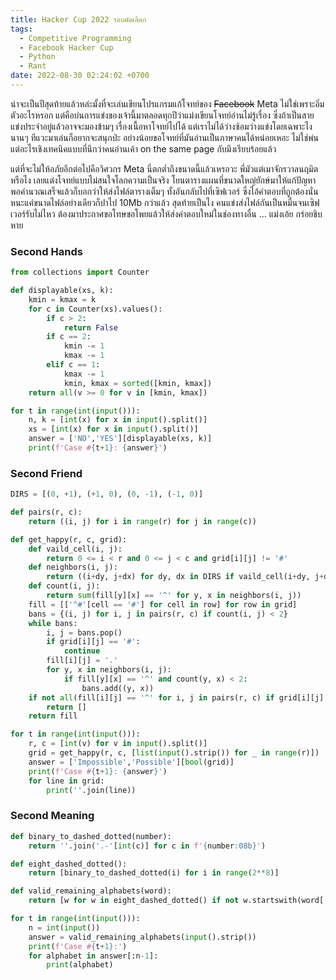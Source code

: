 ```yaml
---
title: Hacker Cup 2022 รอบคัดเลือก
tags:
  - Competitive Programming
  - Facebook Hacker Cup
  - Python
  - Rant
date: 2022-08-30 02:24:02 +0700
---
```


น่าจะเป็นปีสุดท้ายแล้วหล่ะมั้งที่จะเล่นเขียนโปรแกรมแก้โจทย์ของ ~~Facebook~~ Meta ไม่ใช่เพราะอิ่มตัวอะไรหรอก แต่คือบ่นการแข่งของเจ้านี้มาตลอดทุกปีว่าแม่งเขียนโจทย์อ่านไม่รู้เรื่อง ซึ่งถ้าเป็นสายแข่งประจำอยู่แล้วอาจจะมองข้ามๆ เรื่องเนื้อหาโจทย์ไปได้ แต่เราไม่ได้ว่างซ้อมว่างแข่งโดยเฉพาะไง นานๆ ทีแวะมาเล่นก็อยากจะสนุกป่ะ อย่างน้อยขอโจทย์ที่มันอ่านเป็นภาษาคนได้หน่อยเหอะ ไม่ใช่พ่นแต่อะไรเชิงเทคนิคแบบที่นึกว่าคนอ่านเค้า on the same page กับมึงเรียบร้อยแล้ว

แต่ที่จะไม่ให้อภัยอีกต่อไปคือวิศวกร Meta นี่ตกต่ำถึงขนาดนี้แล้วเหรอวะ พี่มัวแต่เมาจักรวาลนฤมิตหรือไง เลยแต่งโจทย์แบบไม่สนใจโลกความเป็นจริง โยนตารางแผนที่ขนาดใหญ่ยักษ์มาให้แก้ปัญหา พอคำนวณเสร็จแล้วก็บอกว่าให้ส่งไฟล์ตารางเต็มๆ ทั้งอันกลับไปที่เซิฟเวอร์ ซึ่งไอ้คำตอบที่ถูกต้องนั่นหนะแค่ขนาดไฟล์อย่างเดียวก็ปาไป 10Mb กว่าแล้ว สุดท้ายเป็นไง คนแข่งส่งไฟล์กันเป็นหมื่นจนเซิฟเวอร์รับไม่ไหว ต้องมาประกาศขอโทษขอโพยแล้วให้ส่งคำตอบใหม่ในช่องทางอื่น ... แม่งเอ้ย กร่อยชิบหาย

### Second Hands

``` python
from collections import Counter

def displayable(xs, k):
    kmin = kmax = k
    for c in Counter(xs).values():
        if c > 2:
            return False
        if c == 2:
            kmin -= 1
            kmax -= 1
        elif c == 1:
            kmax -= 1
            kmin, kmax = sorted([kmin, kmax])
    return all(v >= 0 for v in [kmin, kmax])

for t in range(int(input())):
    n, k = [int(x) for x in input().split()]
    xs = [int(x) for x in input().split()]
    answer = ['NO','YES'][displayable(xs, k)]
    print(f'Case #{t+1}: {answer}')
```

### Second Friend

``` python
DIRS = [(0, +1), (+1, 0), (0, -1), (-1, 0)]

def pairs(r, c):
    return ((i, j) for i in range(r) for j in range(c))

def get_happy(r, c, grid):
    def vaild_cell(i, j):
        return 0 <= i < r and 0 <= j < c and grid[i][j] != '#'
    def neighbors(i, j):
        return ((i+dy, j+dx) for dy, dx in DIRS if vaild_cell(i+dy, j+dx))
    def count(i, j):
        return sum(fill[y][x] == '^' for y, x in neighbors(i, j))
    fill = [['^#'[cell == '#'] for cell in row] for row in grid]
    bans = {(i, j) for i, j in pairs(r, c) if count(i, j) < 2}
    while bans:
        i, j = bans.pop()
        if grid[i][j] == '#':
            continue
        fill[i][j] = '.'
        for y, x in neighbors(i, j):
            if fill[y][x] == '^' and count(y, x) < 2:
                bans.add((y, x))
    if not all(fill[i][j] == '^' for i, j in pairs(r, c) if grid[i][j] == '^'):
        return []
    return fill

for t in range(int(input())):
    r, c = [int(v) for v in input().split()]
    grid = get_happy(r, c, [list(input().strip()) for _ in range(r)])
    answer = ['Impossible','Possible'][bool(grid)]
    print(f'Case #{t+1}: {answer}')
    for line in grid:
        print(''.join(line))
```

### Second Meaning

``` python
def binary_to_dashed_dotted(number):
    return ''.join('.-'[int(c)] for c in f'{number:08b}')

def eight_dashed_dotted():
    return [binary_to_dashed_dotted(i) for i in range(2**8)]

def valid_remaining_alphabets(word):
    return [w for w in eight_dashed_dotted() if not w.startswith(word[:8])]

for t in range(int(input())):
    n = int(input())
    answer = valid_remaining_alphabets(input().strip())
    print(f'Case #{t+1}:')
    for alphabet in answer[:n-1]:
        print(alphabet)
```

